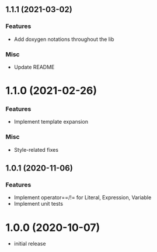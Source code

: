 ## 1.1.1 (2021-03-02)

### Features

* Add doxygen notations throughout the lib

### Misc

* Update README

# 1.1.0 (2021-02-26)

### Features

* Implement template expansion

### Misc

* Style-related fixes

## 1.0.1 (2020-11-06)

### Features

* Implement operator==/!= for Literal, Expression, Variable
* Implement unit tests

# 1.0.0 (2020-10-07)

- initial release
